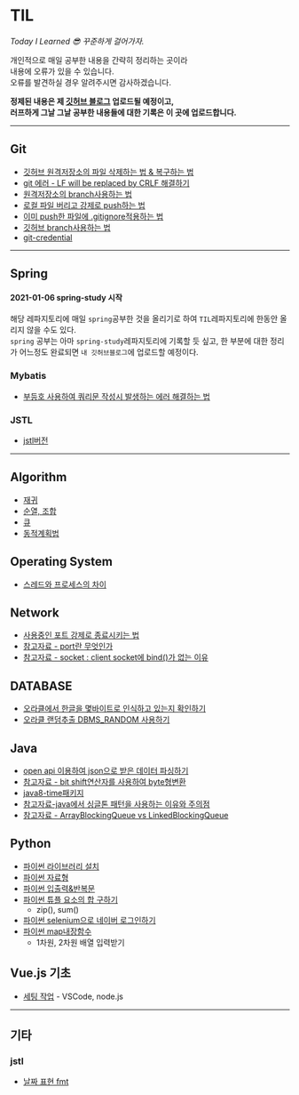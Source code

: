 # TIL
*Today I Learned 😎 꾸준하게 걸어가자.*

개인적으로 매일 공부한 내용을 간략히 정리하는 곳이라  
내용에 오류가 있을 수 있습니다.   
오류를 발견하실 경우 알려주시면 감사하겠습니다.  


**정제된 내용은 제 [깃허브 블로그](https://sehui-byte.github.io/) 업로드될 예정이고,  
러프하게 그날 그날 공부한 내용들에 대한 기록은 이 곳에 업로드합니다.**

------------

## Git  
- [깃허브 원격저장소의 파일 삭제하는 법 & 복구하는 법](https://github.com/sehui-byte/TIL/blob/main/Github/%EC%9B%90%EA%B2%A9%EC%A0%80%EC%9E%A5%EC%86%8C%20%ED%8C%8C%EC%9D%BC%20%EC%82%AD%EC%A0%9C&%EB%B3%B5%EA%B5%AC%ED%95%98%EB%8A%94%20%EB%B2%95.md)  
- [git 에러 - LF will be replaced by CRLF 해결하기](https://github.com/sehui-byte/TIL/blob/main/Github/git%20%EC%97%90%EB%9F%AC%20-%20%20LF%20will%20be%20replaced%20by%20CRLF.md)
- [원격저장소의 branch사용하는 법](https://github.com/sehui-byte/TIL/blob/main/Github/%EA%B9%83%ED%97%88%EB%B8%8C%20%EC%9B%90%EA%B2%A9%EC%A0%80%EC%9E%A5%EC%86%8C%EC%9D%98%20branch%EB%A1%9C%20%EC%82%AC%EC%9A%A9%ED%95%98%EA%B8%B0.md)
- [로컬 파일 버리고 강제로 push하는 법](https://github.com/sehui-byte/TIL/blob/main/Github/%EB%A1%9C%EC%BB%AC%20%ED%8C%8C%EC%9D%BC%20%EB%B2%84%EB%A6%AC%EA%B3%A0%20%EA%B0%95%EC%A0%9C%20pull%20%ED%95%98%EA%B8%B0.md)
- [이미 push한 파일에 .gitignore적용하는 법](https://github.com/sehui-byte/TIL/blob/main/Github/%EC%9D%B4%EB%AF%B8%20push%ED%95%9C%20%ED%8C%8C%EC%9D%BC%EC%97%90%20.gitignore%EC%A0%81%EC%9A%A9%ED%95%98%EA%B8%B0.md)
- [깃허브 branch사용하는 법](https://github.com/sehui-byte/TIL/blob/main/Github/%EB%B8%8C%EB%9E%9C%EC%B9%98%20%EC%82%AC%EC%9A%A9%ED%95%98%EA%B8%B0.md)
- [git-credential](https://github.com/sehui-byte/TIL/blob/main/Github/git-credential.md)
------
## Spring
#### 2021-01-06 spring-study 시작
해당 레파지토리에 매일 `spring`공부한 것을 올리기로 하여 `TIL`레파지토리에 한동안 올리지 않을 수도 있다.   
`spring` 공부는 아마 `spring-study`레파지토리에 기록할 듯 싶고, 한 부분에 대한 정리가 어느정도 완료되면 `내 깃허브블로그`에 업로드할 예정이다.

### Mybatis
- [부등호 사용하여 쿼리문 작성시 발생하는 에러 해결하는 법](https://github.com/sehui-byte/TIL/tree/main/Spring)

### JSTL
- [jstl버전](https://github.com/sehui-byte/TIL/blob/main/jstl/jstl%EB%B2%84%EC%A0%84.md)
----------

## Algorithm

- [재귀](https://github.com/sehui-byte/TIL/blob/main/Algorithm/%EC%9E%AC%EA%B7%80(Recursion).md)
- [순열, 조합](https://github.com/sehui-byte/TIL/blob/main/Algorithm/%EC%88%9C%EC%97%B4%2C%EC%A1%B0%ED%95%A9%20%EC%95%8C%EA%B3%A0%EB%A6%AC%EC%A6%98.md)
- [큐]()
- [동적계획법](https://github.com/sehui-byte/TIL/blob/main/Algorithm/%EB%8F%99%EC%A0%81%EA%B3%84%ED%9A%8D%EB%B2%95.md)


## Operating System
- [스레드와 프로세스의 차이]()

## Network
- [사용중인 포트 강제로 종료시키는 법](https://github.com/sehui-byte/TIL/commit/6f6f84dd20f412610c00b311e27f972496ad9562)
- [참고자료 - port란 무엇인가](https://jwprogramming.tistory.com/26)
- [참고자료 - socket : client socket에 bind()가 없는 이유](https://blog.naver.com/rev7707/10005157701)

## DATABASE

- [오라클에서 한글을 몇바이트로 인식하고 있는지 확인하기](https://github.com/sehui-byte/TIL/blob/main/DB/ORACLE/%ED%95%9C%EA%B8%80%EC%9D%B4%20%EB%AA%87%EB%B0%94%EC%9D%B4%ED%8A%B8%EB%A1%9C%20%EC%9D%B8%EC%8B%9D%EB%90%98%EA%B3%A0%20%EC%9E%88%EB%8A%94%EA%B0%80.md)
- [오라클 랜덤추출 DBMS_RANDOM 사용하기](https://github.com/sehui-byte/TIL/blob/main/DB/ORACLE/%EC%98%A4%EB%9D%BC%ED%81%B4%20%EB%9E%9C%EB%8D%A4%20%EC%B6%94%EC%B6%9C%20DBMS_RANDOM.md)
  
## Java
  
- [open api 이용하여 json으로 받은 데이터 파싱하기](https://github.com/sehui-byte/TIL/blob/main/Java/json%ED%8C%8C%EC%8B%B1.md)  
- [참고자료 - bit shift연산자를 사용하여 byte형변환](http://egloos.zum.com/littletrue/v/4096524)
- [java8-time패키지](https://github.com/sehui-byte/TIL/blob/main/Java/java8-time%ED%8C%A8%ED%82%A4%EC%A7%80.md)
- [참고자료-java에서 싱글톤 패턴을 사용하는 이유와 주의점](https://elfinlas.github.io/2019/09/23/java-singleton/)
- [참고자료 - ArrayBlockingQueue vs LinkedBlockingQueue](https://stackoverflow.com/questions/35967792/when-to-prefer-linkedblockingqueue-over-arrayblockingqueue)
  

## Python 
- [파이썬 라이브러리 설치](https://github.com/sehui-byte/TIL/blob/main/python/%EB%9D%BC%EC%9D%B4%EB%B8%8C%EB%9F%AC%EB%A6%AC%20%EC%84%A4%EC%B9%98.md)
- [파이썬 자료형](https://github.com/sehui-byte/TIL/blob/main/python/%ED%8C%8C%EC%9D%B4%EC%8D%AC%20%EC%9E%90%EB%A3%8C%ED%98%95.md)
- [파이썬 입출력&반복문](https://github.com/sehui-byte/TIL/blob/main/python/%ED%8C%8C%EC%9D%B4%EC%8D%AC%20%EC%9E%85%EC%B6%9C%EB%A0%A5%20%26%20%EB%B0%98%EB%B3%B5%EB%AC%B8.md)
- [파이썬 튜플 요소의 합 구하기](https://github.com/sehui-byte/TIL/blob/main/python/%ED%8A%9C%ED%94%8C%20%EC%9A%94%EC%86%8C%EB%81%BC%EB%A6%AC%20%EB%8D%A7%EC%85%88%ED%95%98%EB%8A%94%20%EB%B2%95.md)
    - zip(), sum()
- [파이썬 selenium으로 네이버 로그인하기](https://github.com/sehui-byte/TIL/blob/main/python/Selenium%EC%9C%BC%EB%A1%9C%20%EB%84%A4%EC%9D%B4%EB%B2%84%20%EB%A1%9C%EA%B7%B8%EC%9D%B8%ED%95%98%EA%B8%B0.md)
- [파이썬 map내장함수](https://github.com/sehui-byte/TIL/blob/main/python/map%EB%82%B4%EC%9E%A5%ED%95%A8%EC%88%98.md)
  - 1차원, 2차원 배열 입력받기
  
## Vue.js 기초
- [세팅 작업](https://github.com/sehui-byte/TIL/blob/main/Vue.js/Setting%EC%9E%91%EC%97%85.md) - VSCode, node.js 
  
  
  
-------------
## 기타
### jstl
- [날짜 표현 fmt](https://github.com/sehui-byte/TIL/blob/main/jstl/jstl%EB%82%A0%EC%A7%9C%ED%91%9C%ED%98%84.md)

